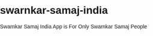 # swarnkar-samaj-india
Swarnkar Samaj India App is For Only Swarnkar Samaj People
<!DOCTYPE html>
<html>
<head>
	<title>Join Us Form</title>
	<style>
    body {
	font-family: Arial, sans-serif;
	margin: 0;
	padding: 0;
}

header {
	background-color: #f2f2f2;
	padding: 20px;
	text-align: center;
}

h1 {
	text-align: center;
	padding: 50px 0;
}

form {
	width: 600px;
	margin: 0 auto;
}

label {
	display: block;
	margin-bottom: 10px;
	font-size: 18px;
}

input[type="text"],
input[type="email"],
input[type="tel"],
select {
	width: 100%;
	padding: 10px;
	font-size: 16px;
	border: 1px solid #ccc;
	border-radius: 5px;
	margin-bottom: 20px;
}

button {
	background-color: #4CAF50;
	color: white;
	padding: 10px 20px;
	border: none;
	border-radius: 5px;
	cursor: pointer;
}

button:hover {
	background-color: #3e8e41;
}


    </Style>
</head>
<body>
	<header>
		<img src="logo.png" alt="Swarnkar Samaj India App">
	</header>

	<h1>Join Swarnkar Samaj India App</h1>

	<form>
		<label for="name">स्वर्णकार बंधु का नाम</label>
		<input type="text" id="name" name="name" required>

		<label for="gotra">गोत्र का नाम:</label>
		<input type="text" id="gotra" name="gotra" required>

		<label for="sub-caste">Sub Caste:</label>
		<select id="samaj" name="samaj">
    <option
  value="ब्राह्मणीय">ब्राह्मणीय</option>    <option
     value="श्रीमाली">श्रीमाली</option>        <option                             value="मैढ़क्षत्रिय">मैढ़क्षत्रिय</option>    </option>
      </select>

		<label for="designation">समाज में आपका पद :</label>
		<select id="samaj" name="samaj">
    <option
  value="Chairman">Chairman</option>    <option
     value="Member">Member</option>        <option                             value="Sachiv">Sachiv</option>    </option>
      </select>

		<label for="samaj">आपके समाज की कार्यकारिणी का नाम</label>
		<select id="samaj" name="samaj">
			<option value="Ahmedabad">Ahmedabad</option>
			<option value="Mumbai">Mumbai</option>
			<option value="Delhi">Delhi</option>
			<option value="Jaipur">Jaipur</option>
			<option value="Surat">Surat</option>
		</select>

		<label for="mobile-number">Mobile Number:</label>
		<input type="tel" id="mobile-number" name="mobile-number" pattern="[0-9]{10}" required>

		<label for="whatsapp-number">WhatsApp Number:</label>
		<input type="tel" id="whatsapp-number" name="whatsapp-number" pattern="[0-9]{10}" required>

		<label for="email">Email Address:</label>
		<input type="email" id="email" name="email" required>

		<label for="profession">Profession/ Jewellers Name:</label>
		<input type="text" id="profession" name="profession" required>

		<label for="pincode">Pincode:</label>
		<input type="text" id="pincode" name="pincode" pattern="[0-9]{6}" required>

		<button type="submit" id="submit-btn">Submit</button>
	</form>

	<script>
    const form = document.querySelector('form');
const nameInput = document.querySelector('#name');
const gotraInput = document.querySelector('#gotra');
const subCasteInput = document.querySelector('#sub-caste');
const designationInput = document.querySelector('#designation');
const samajSelect = document.querySelector('#samaj');
const mobileNumberInput = document.querySelector('#mobile-number');
const whatsappNumberInput = document.querySelector('#whatsapp-number');
const emailInput = document.querySelector('#email');
const professionInput = document.querySelector('#profession');
const pincodeInput = document.querySelector('#pincode');
const submitBtn = document.querySelector('#submit-btn');

form.addEventListener('submit', function(event) {
	event.preventDefault();

	// Validate inputs
	if (nameInput.value === '') {
		showError(nameInput, 'Name is required');
	} else {
		hideError(nameInput);
	}

	if (gotraInput.value === '') {
		showError(gotraInput, 'Gotra is required');
	} else {
		hideError(gotraInput);
	}

	if (subCasteInput.value === '') {
		showError(subCasteInput, 'Sub Caste is required');
	} else {
		hideError(subCasteInput);
	}

	if (designationInput.value === '') {
		showError(designationInput, 'Designation is required');
	} else {
		hideError(designationInput);
	}

	if (samajSelect.value === '') {
		showError(samajSelect, 'Samaj is required');
	} else {
		hideError(samajSelect);
	}

	if (mobileNumberInput.value === '') {
		showError(mobileNumberInput, 'Mobile Number is required');
	} else if (!isValidMobileNumber(mobileNumberInput.value)) {
		showError(mobileNumberInput, 'Mobile Number is invalid');
	} else {
		hideError(mobileNumberInput);
	}

	if (whatsappNumberInput.value === '') {
		showError(whatsappNumberInput, 'WhatsApp Number is required');
	} else if (!isValidMobileNumber(whatsappNumberInput.value)) {
		showError(whatsappNumberInput, 'WhatsApp Number is invalid');
	} else {
		hideError(whatsappNumberInput);
	}

	if (emailInput.value === '') {
		showError(emailInput, 'Email Address is required');
	} else if (!isValidEmail(emailInput.value)) {
		showError(emailInput, 'Email Address is invalid');
	} else {
		hideError(emailInput);
	}

	if (professionInput.value === '') {
		showError(professionInput, 'Profession/Jewellers Name is required');
	} else {
		hideError(professionInput);
	}

	if (pincodeInput.value === '') {
		showError(pincodeInput, 'Pincode is required');
	} else if (!isValidPincode(pincodeInput.value)) {
		showError(pincodeInput, 'Pincode is invalid');
	} else {
		hideError(pincodeInput);
	}

	// Submit form if all inputs are valid
	if (!document.querySelectorAll('.error').length) {
		form.submit();
	}
});

function showError(input, message) {
	const error = document.createElement('div');
	error.classList.add('error');
	error.innerText = message;
	input.parentElement.insertBefore(error, input.nextElementSibling);
}

function hideError(input) {
	const error = input.parentElement.querySelector('.error');
	if (error) {
		error.remove();
	}
}

function isValidEmail(email) {
	const regex = /^[^\s@]+@[^\s@]+\.[^\s@]+$/;
	return regex.test(email);
}

function isValidMobileNumber(number) {
	const regex = /^[0-9]{10

  </script>
</body>
</html>
